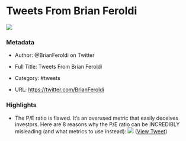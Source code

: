 # Tweets From Brian Feroldi

![](https://pbs.twimg.com/profile_images/1332873593525571584/btq0XlPB.jpg)

### Metadata

- Author: @BrianFeroldi on Twitter
- Full Title: Tweets From Brian Feroldi
- Category: #tweets


- URL: https://twitter.com/BrianFeroldi

### Highlights

- The P/E ratio is flawed.
  It’s an overused metric that easily deceives investors.
  Here are 8 reasons why the P/E ratio can be INCREDIBLY misleading (and what metrics to use instead): 
  ![](https://pbs.twimg.com/media/FnfgeYaXkAY63TY.jpg) ([View Tweet](https://twitter.com/BrianFeroldi/status/1619012942275686400))
